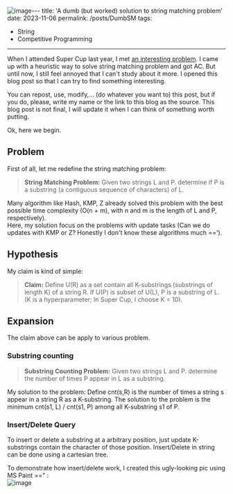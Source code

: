 ![image](https://github.com/PTN407/PTN407.github.io/assets/92132592/f49efdf3-c604-4a0b-b176-51e7c0cb69d7)---
title: 'A dumb (but worked) solution to string matching problem'
date: 2023-11-06
permalink: /posts/DumbSM
tags:
  - String
  - Competitive Programming
---

When I attended Super Cup last year, I met [an interesting problem](https://oj.vnoi.info/problem/olp_sc22_bstr). I came up with a heuristic way to solve string matching problem and got AC. But until now, I still feel annoyed that I can't study about it more. I opened this blog post so that I can try to find something interesting.


You can repost, use, modify,... (do whatever you want to) this post, but if you do, please, write my name or the link to this blog as the source. This blog post is not final, I will update it when I can think of something worth putting.


Ok, here we begin.  

## Problem  
  
First of all, let me redefine the string matching problem:
> **String Matching Problem:**  Given two strings L and P. determine if P is a substring (a contiguous sequence of characters) of L.

Many algorithm like Hash, KMP, Z already solved this problem with the best possible time complexity (O(n + m), with n and m is the length of L and P, respectively).  
Here, my solution focus on the problems with update tasks (Can we do updates with KMP or Z? Honestly I don't know these algorithms much ==').
  
## Hypothesis 
My claim is kind of simple:  
> **Claim:**  Define U(R) as a set contain all K-substrings (substrings of length K) of a string R. If U(P) is subset of U(L), P is a substring of L. (K is a hyperparameter; In Super Cup, I choose K = 10).


## Expansion

The claim above can be apply to various problem.

### Substring counting 

> **Substring Counting Problem:**  Given two strings L and P. determine the number of times P appear in L as a substring.

My solution to the problem: Define cnt(s,R) is the number of times a string s appear in a string R as a K-substring. The solution to the problem is the minimum cnt(s1, L) / cnt(s1, P) among all K-substring s1 of P.

### Insert/Delete Query
To insert or delete a substring at a arbitrary position, just update K-substrings contain the character of those position. Insert/Delete in string can be done using a cartesian tree.

To demonstrate how insert/delete work, I created this ugly-looking pic using MS Paint ==" :  
![image](https://github.com/PTN407/PTN407.github.io/assets/92132592/20d95251-e8be-44ac-842b-04a5f11dec40)

